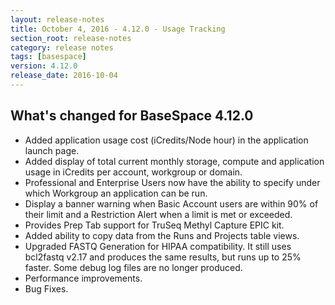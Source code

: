 ```yaml
---
layout: release-notes
title: October 4, 2016 - 4.12.0 - Usage Tracking
section_root: release-notes
category: release notes
tags: [basespace]
version: 4.12.0
release_date: 2016-10-04
---
```


## What's changed for BaseSpace 4.12.0
- Added application usage cost (iCredits/Node hour) in the application launch page.
- Added display of total current monthly storage, compute and application usage in iCredits per account, workgroup or domain.
- Professional and Enterprise Users now have the ability to specify under which Workgroup an application can be run.
- Display a banner warning when Basic Account users are within 90% of their limit and a Restriction Alert when a limit is met or exceeded.
- Provides Prep Tab support for TruSeq Methyl Capture EPIC kit.
- Added ability to copy data from the Runs and Projects table views.
- Upgraded FASTQ Generation for HIPAA compatibility. It still uses bcl2fastq v2.17 and produces the same results, but runs up to 25% faster. Some debug log files are no longer produced.
- Performance improvements.
- Bug Fixes.
